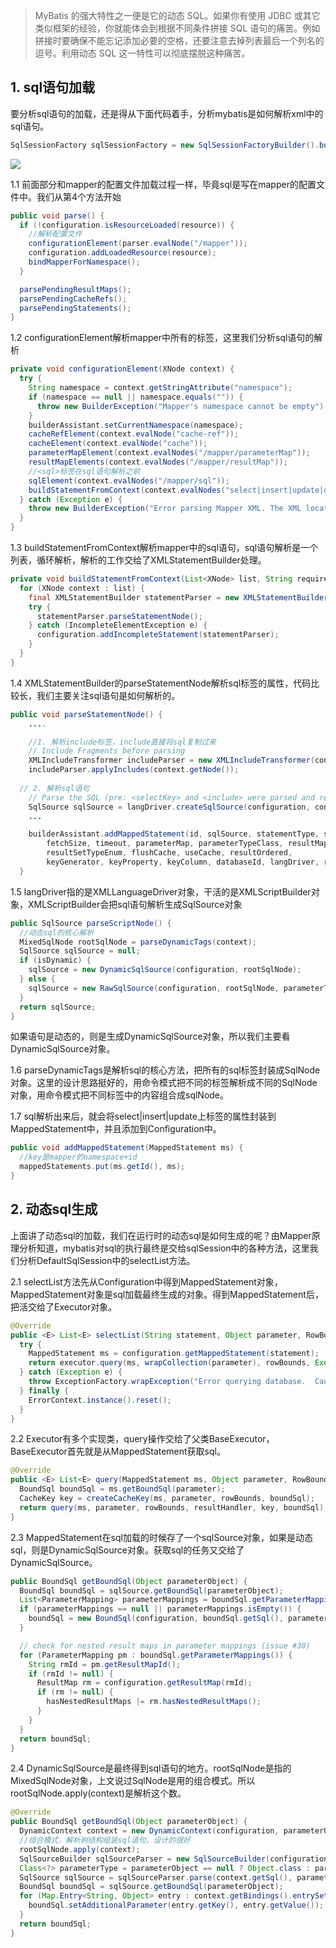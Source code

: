 > MyBatis 的强大特性之一便是它的动态 SQL。如果你有使用 JDBC 或其它类似框架的经验，你就能体会到根据不同条件拼接 SQL 语句的痛苦。例如拼接时要确保不能忘记添加必要的空格，还要注意去掉列表最后一个列名的逗号。利用动态 SQL 这一特性可以彻底摆脱这种痛苦。

## 1. sql语句加载

要分析sql语句的加载，还是得从下面代码着手，分析mybatis是如何解析xml中的sql语句。

```java
SqlSessionFactory sqlSessionFactory = new SqlSessionFactoryBuilder().build(inputStream);
```

![](https://raw.githubusercontent.com/xiaoming-he/notes/master/img/20190821091541.png)

1.1 前面部分和mapper的配置文件加载过程一样，毕竟sql是写在mapper的配置文件中。我们从第4个方法开始

```java
public void parse() {
  if (!configuration.isResourceLoaded(resource)) {
    //解析配置文件
    configurationElement(parser.evalNode("/mapper"));
    configuration.addLoadedResource(resource);
    bindMapperForNamespace();
  }

  parsePendingResultMaps();
  parsePendingCacheRefs();
  parsePendingStatements();
}
```

1.2 configurationElement解析mapper中所有的标签，这里我们分析sql语句的解析

```java
private void configurationElement(XNode context) {
  try {
    String namespace = context.getStringAttribute("namespace");
    if (namespace == null || namespace.equals("")) {
      throw new BuilderException("Mapper's namespace cannot be empty");
    }
    builderAssistant.setCurrentNamespace(namespace);
    cacheRefElement(context.evalNode("cache-ref"));
    cacheElement(context.evalNode("cache"));
    parameterMapElement(context.evalNodes("/mapper/parameterMap"));
    resultMapElements(context.evalNodes("/mapper/resultMap"));
    //<sql>标签在sql语句解析之前
    sqlElement(context.evalNodes("/mapper/sql"));
    buildStatementFromContext(context.evalNodes("select|insert|update|delete"));
  } catch (Exception e) {
    throw new BuilderException("Error parsing Mapper XML. The XML location is '" + resource + "'. Cause: " + e, e);
  }
}
```

1.3 buildStatementFromContext解析mapper中的sql语句，sql语句解析是一个列表，循环解析，解析的工作交给了XMLStatementBuilder处理。

```java
private void buildStatementFromContext(List<XNode> list, String requiredDatabaseId) {
  for (XNode context : list) {
    final XMLStatementBuilder statementParser = new XMLStatementBuilder(configuration, builderAssistant, context, requiredDatabaseId);
    try {
      statementParser.parseStatementNode();
    } catch (IncompleteElementException e) {
      configuration.addIncompleteStatement(statementParser);
    }
  }
}
```

1.4 XMLStatementBuilder的parseStatementNode解析sql标签的属性，代码比较长，我们主要关注sql语句是如何解析的。

```java
public void parseStatementNode() {
    ....

    //1. 解析include标签，include直接将sql复制过来
    // Include Fragments before parsing
    XMLIncludeTransformer includeParser = new XMLIncludeTransformer(configuration, builderAssistant);
    includeParser.applyIncludes(context.getNode());
    
  // 2. 解析sql语句
    // Parse the SQL (pre: <selectKey> and <include> were parsed and removed)
    SqlSource sqlSource = langDriver.createSqlSource(configuration, context, parameterTypeClass);
    ...

    builderAssistant.addMappedStatement(id, sqlSource, statementType, sqlCommandType,
        fetchSize, timeout, parameterMap, parameterTypeClass, resultMap, resultTypeClass,
        resultSetTypeEnum, flushCache, useCache, resultOrdered, 
        keyGenerator, keyProperty, keyColumn, databaseId, langDriver, resultSets);
  }
```

1.5 langDriver指的是XMLLanguageDriver对象，干活的是XMLScriptBuilder对象，XMLScriptBuilder会把sql语句解析生成SqlSource对象

```java
public SqlSource parseScriptNode() {
  //动态sql的核心解析
  MixedSqlNode rootSqlNode = parseDynamicTags(context);
  SqlSource sqlSource = null;
  if (isDynamic) {
    sqlSource = new DynamicSqlSource(configuration, rootSqlNode);
  } else {
    sqlSource = new RawSqlSource(configuration, rootSqlNode, parameterType);
  }
  return sqlSource;
}
```

如果语句是动态的，则是生成DynamicSqlSource对象，所以我们主要看DynamicSqlSource对象。

1.6 parseDynamicTags是解析sql的核心方法，把所有的sql标签封装成SqlNode对象。这里的设计思路挺好的，用命令模式把不同的标签解析成不同的SqlNode对象，用命令模式把不同标签中的内容组合成sqlNode。

1.7 sql解析出来后，就会将select|insert|update上标签的属性封装到MappedStatement中，并且添加到Configuration中。

```java
public void addMappedStatement(MappedStatement ms) {
  //key是mapper的namespace+id
  mappedStatements.put(ms.getId(), ms);
}
```

## 2. 动态sql生成

上面讲了动态sql的加载，我们在运行时的动态sql是如何生成的呢？由Mapper原理分析知道，mybatis对sql的执行最终是交给sqlSession中的各种方法，这里我们分析DefaultSqlSession中的selectList方法。

2.1 selectList方法先从Configuration中得到MappedStatement对象，MappedStatement对象是sql加载最终生成的对象。得到MappedStatement后，把活交给了Executor对象。

```java
@Override
public <E> List<E> selectList(String statement, Object parameter, RowBounds rowBounds) {
  try {
    MappedStatement ms = configuration.getMappedStatement(statement);
    return executor.query(ms, wrapCollection(parameter), rowBounds, Executor.NO_RESULT_HANDLER);
  } catch (Exception e) {
    throw ExceptionFactory.wrapException("Error querying database.  Cause: " + e, e);
  } finally {
    ErrorContext.instance().reset();
  }
}
```

2.2 Executor有多个实现类，query操作交给了父类BaseExecutor，BaseExecutor首先就是从MappedStatement获取sql。

```java
@Override
public <E> List<E> query(MappedStatement ms, Object parameter, RowBounds rowBounds, ResultHandler resultHandler) throws SQLException {
  BoundSql boundSql = ms.getBoundSql(parameter);
  CacheKey key = createCacheKey(ms, parameter, rowBounds, boundSql);
  return query(ms, parameter, rowBounds, resultHandler, key, boundSql);
}
```

2.3 MappedStatement在sql加载的时候存了一个sqlSource对象，如果是动态sql，则是DynamicSqlSource对象。获取sql的任务又交给了DynamicSqlSource。

```java
public BoundSql getBoundSql(Object parameterObject) {
  BoundSql boundSql = sqlSource.getBoundSql(parameterObject);
  List<ParameterMapping> parameterMappings = boundSql.getParameterMappings();
  if (parameterMappings == null || parameterMappings.isEmpty()) {
    boundSql = new BoundSql(configuration, boundSql.getSql(), parameterMap.getParameterMappings(), parameterObject);
  }

  // check for nested result maps in parameter mappings (issue #30)
  for (ParameterMapping pm : boundSql.getParameterMappings()) {
    String rmId = pm.getResultMapId();
    if (rmId != null) {
      ResultMap rm = configuration.getResultMap(rmId);
      if (rm != null) {
        hasNestedResultMaps |= rm.hasNestedResultMaps();
      }
    }
  }
  return boundSql;
}
```

2.4 DynamicSqlSource是最终得到sql语句的地方。rootSqlNode是指的MixedSqlNode对象，上文说过SqlNode是用的组合模式。所以rootSqlNode.apply(context)是解析这个数。

```java
@Override
public BoundSql getBoundSql(Object parameterObject) {
  DynamicContext context = new DynamicContext(configuration, parameterObject);
  //组合模式，解析树结构组装sql语句，设计的很好
  rootSqlNode.apply(context);
  SqlSourceBuilder sqlSourceParser = new SqlSourceBuilder(configuration);
  Class<?> parameterType = parameterObject == null ? Object.class : parameterObject.getClass();
  SqlSource sqlSource = sqlSourceParser.parse(context.getSql(), parameterType, context.getBindings());
  BoundSql boundSql = sqlSource.getBoundSql(parameterObject);
  for (Map.Entry<String, Object> entry : context.getBindings().entrySet()) {
    boundSql.setAdditionalParameter(entry.getKey(), entry.getValue());
  }
  return boundSql;
}
```



